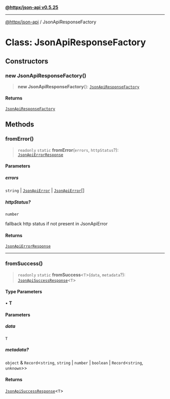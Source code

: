 [**@httpx/json-api v0.5.25**](../README.md)

***

[@httpx/json-api](../README.md) / JsonApiResponseFactory

# Class: JsonApiResponseFactory

## Constructors

### new JsonApiResponseFactory()

> **new JsonApiResponseFactory**(): [`JsonApiResponseFactory`](JsonApiResponseFactory.md)

#### Returns

[`JsonApiResponseFactory`](JsonApiResponseFactory.md)

## Methods

### fromError()

> `readonly` `static` **fromError**(`errors`, `httpStatus`?): [`JsonApiErrorResponse`](../type-aliases/JsonApiErrorResponse.md)

#### Parameters

##### errors

`string` | [`JsonApiError`](../type-aliases/JsonApiError.md) | [`JsonApiError`](../type-aliases/JsonApiError.md)[]

##### httpStatus?

`number`

fallback http status if not present in JsonApiError

#### Returns

[`JsonApiErrorResponse`](../type-aliases/JsonApiErrorResponse.md)

***

### fromSuccess()

> `readonly` `static` **fromSuccess**\<`T`\>(`data`, `metadata`?): [`JsonApiSuccessResponse`](../type-aliases/JsonApiSuccessResponse.md)\<`T`\>

#### Type Parameters

• **T**

#### Parameters

##### data

`T`

##### metadata?

`object` & `Record`\<`string`, `string` \| `number` \| `boolean` \| `Record`\<`string`, `unknown`\>\>

#### Returns

[`JsonApiSuccessResponse`](../type-aliases/JsonApiSuccessResponse.md)\<`T`\>
